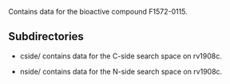 Contains data for the bioactive compound F1572-0115.

## Subdirectories

- cside/ contains data for the C-side search space on rv1908c.

- nside/ contains data for the N-side search space on rv1908c.


